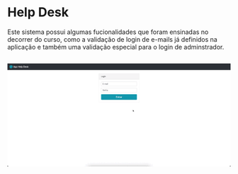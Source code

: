 # Help Desk
Este sistema possui algumas fucionalidades que foram ensinadas no decorrer do curso, como a validação de login de e-mails já definidos na aplicação e também uma validação especial para o login de adminstrador.

##

<img src="gif.gif">

##
